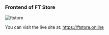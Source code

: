 ### Frontend of FT Store
![ftstore](https://user-images.githubusercontent.com/17680161/200848763-80fcfcad-0c32-40a7-9865-75547dbcd4d4.png)

You can visit the live site at: https://ftstore.online
